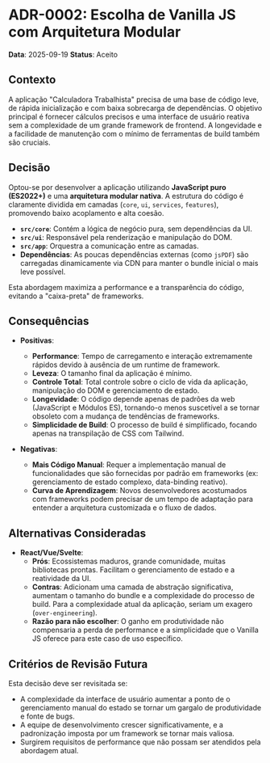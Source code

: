 # ADR-0002: Escolha de Vanilla JS com Arquitetura Modular

**Data**: 2025-09-19
**Status**: Aceito

## Contexto

A aplicação "Calculadora Trabalhista" precisa de uma base de código leve, de rápida inicialização e com baixa sobrecarga de dependências. O objetivo principal é fornecer cálculos precisos e uma interface de usuário reativa sem a complexidade de um grande framework de frontend. A longevidade e a facilidade de manutenção com o mínimo de ferramentas de build também são cruciais.

## Decisão

Optou-se por desenvolver a aplicação utilizando **JavaScript puro (ES2022+)** e uma **arquitetura modular nativa**. A estrutura do código é claramente dividida em camadas (`core`, `ui`, `services`, `features`), promovendo baixo acoplamento e alta coesão.

- **`src/core`**: Contém a lógica de negócio pura, sem dependências da UI.
- **`src/ui`**: Responsável pela renderização e manipulação do DOM.
- **`src/app`**: Orquestra a comunicação entre as camadas.
- **Dependências**: As poucas dependências externas (como `jsPDF`) são carregadas dinamicamente via CDN para manter o bundle inicial o mais leve possível.

Esta abordagem maximiza a performance e a transparência do código, evitando a "caixa-preta" de frameworks.

## Consequências

- **Positivas**:
  - **Performance**: Tempo de carregamento e interação extremamente rápidos devido à ausência de um runtime de framework.
  - **Leveza**: O tamanho final da aplicação é mínimo.
  - **Controle Total**: Total controle sobre o ciclo de vida da aplicação, manipulação do DOM e gerenciamento de estado.
  - **Longevidade**: O código depende apenas de padrões da web (JavaScript e Módulos ES), tornando-o menos suscetível a se tornar obsoleto com a mudança de tendências de frameworks.
  - **Simplicidade de Build**: O processo de build é simplificado, focando apenas na transpilação de CSS com Tailwind.

- **Negativas**:
  - **Mais Código Manual**: Requer a implementação manual de funcionalidades que são fornecidas por padrão em frameworks (ex: gerenciamento de estado complexo, data-binding reativo).
  - **Curva de Aprendizagem**: Novos desenvolvedores acostumados com frameworks podem precisar de um tempo de adaptação para entender a arquitetura customizada e o fluxo de dados.

## Alternativas Consideradas

- **React/Vue/Svelte**:
  - **Prós**: Ecossistemas maduros, grande comunidade, muitas bibliotecas prontas. Facilitam o gerenciamento de estado e a reatividade da UI.
  - **Contras**: Adicionam uma camada de abstração significativa, aumentam o tamanho do bundle e a complexidade do processo de build. Para a complexidade atual da aplicação, seriam um exagero (`over-engineering`).
  - **Razão para não escolher**: O ganho em produtividade não compensaria a perda de performance e a simplicidade que o Vanilla JS oferece para este caso de uso específico.

## Critérios de Revisão Futura

Esta decisão deve ser revisitada se:
- A complexidade da interface de usuário aumentar a ponto de o gerenciamento manual do estado se tornar um gargalo de produtividade e fonte de bugs.
- A equipe de desenvolvimento crescer significativamente, e a padronização imposta por um framework se tornar mais valiosa.
- Surgirem requisitos de performance que não possam ser atendidos pela abordagem atual.
